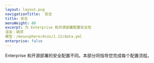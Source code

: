 ```yaml
---
layout: layout.pug
navigationTitle:  安全
title: 安全
menuWeight: 80
excerpt: 为 Enterprise 和开源部署配置安全性
渲染：胡须
模型：/mesosphere/dcos/1.13/data.yml
enterprise: false
---
```

Enterprise 和开源部署的安全配置不同。本部分将指导您完成每个配置流程。
